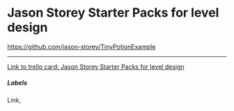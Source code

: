 # Jason Storey Starter Packs for level design

https://github.com/jason-storey/TinyPotionExample

---

[Link to trello card: Jason Storey Starter Packs for level design](https://trello.com/c/YKEXT7S0)

##### Labels

Link, 